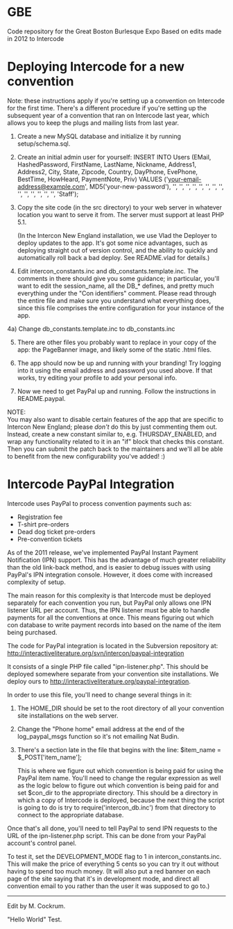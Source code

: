 GBE
===

Code repository for the Great Boston Burlesque Expo
Based on edits made in 2012 to Intercode

Deploying Intercode for a new convention
========================================

Note: these instructions apply if you're setting up a convention on Intercode
for the first time.  There's a different procedure if you're setting up the
subsequent year of a convention that ran on Intercode last year, which allows
you to keep the plugs and mailing lists from last year.

1) Create a new MySQL database and initialize it by running setup/schema.sql.  

2) Create an initial admin user for yourself:
   INSERT INTO Users (EMail, HashedPassword, FirstName, LastName, Nickname, 
                      Address1, Address2, City, State, Zipcode, Country, 
                      DayPhone, EvePhone, BestTime, HowHeard, PaymentNote, 
                      Priv)
   VALUES            ('your-email-address@example.com', 
                      MD5('your-new-password'),
                      '', '', '', '', '', '', '', '', '', '', '', '', '',
                      '', 'Staff');
                      
3) Copy the site code (in the src directory) to your web server in whatever 
   location you want to serve it from.  The server must support at least 
   PHP 5.1.
   
   (In the Intercon New England installation, we use Vlad the Deployer to
   deploy updates to the app.  It's got some nice advantages, such as
   deploying straight out of version control, and the ability to quickly and
   automatically roll back a bad deploy.  See README.vlad for details.)
   
4) Edit intercon_constants.inc and db_constants.template.inc.  The comments in there should give 
   you some guidance; in particular, you'll want to edit the session_name, all the
   DB_* defines, and pretty much everything under the "Con identifiers"
   comment.  Please read through the entire file and make sure you understand
   what everything does, since this file comprises the entire configuration
   for your instance of the app.
   
4a) Change db_constants.template.inc to db_constants.inc
   
5) There are other files you probably want to replace in your copy of the
   app: the PageBanner image, and likely some of the static .html files.
   
6) The app should now be up and running with your branding!  Try logging into
   it using the email address and password you used above.  If that works,
   try editing your profile to add your personal info.
   
7) Now we need to get PayPal up and running.  Follow the instructions in
   README.paypal.

NOTE:   
You may also want to disable certain features of the app that are
specific to Intercon New England; please _don't_ do this by just
commenting them out.  Instead, create a new constant similar to, e.g.
THURSDAY_ENABLED, and wrap any functionality related to it in an "if"
block that checks this constant.  Then you can submit the patch back
to the maintainers and we'll all be able to benefit from the new
configurability you've added! :)

Intercode PayPal Integration
============================

Intercode uses PayPal to process convention payments such as:

* Registration fee
* T-shirt pre-orders
* Dead dog ticket pre-orders
* Pre-convention tickets

As of the 2011 release, we've implemented PayPal Instant Payment Notification
(IPN) support.  This has the advantage of much greater reliability than the
old link-back method, and is easier to debug issues with using PayPal's
IPN integration console.  However, it does come with increased complexity of
setup.

The main reason for this complexity is that Intercode must be deployed 
separately for each convention you run, but PayPal only allows one IPN
listener URL per account.  Thus, the IPN listener must be able to handle
payments for all the conventions at once.  This means figuring out which 
con database to write payment records into based on the name of the item being
purchased.

The code for PayPal integration is located in the Subversion repository at:
http://interactiveliterature.org/svn/intercon/paypal-integration

It consists of a single PHP file called "ipn-listener.php".  This should be
deployed somewhere separate from your convention site installations.  We
deploy ours to http://interactiveliterature.org/paypal-integration.

In order to use this file, you'll need to change several things in it:

1) The HOME_DIR should be set to the root directory of all your convention
   site installations on the web server.
   
2) Change the "Phone home" email address at the end of the log_paypal_msgs
   function so it's not emailing Nat Budin.
   
3) There's a section late in the file that begins with the line:
   $item_name = $_POST['item_name'];
   
   This is where we figure out which convention is being paid for using the
   PayPal item name.  You'll need to change the regular expression as well
   as the logic below to figure out which convention is being paid for and
   set $con_dir to the appropriate directory.  This should be a directory
   in which a copy of Intercode is deployed, because the next thing the
   script is going to do is try to require('intercon_db.inc') from that
   directory to connect to the appropriate database.

Once that's all done, you'll need to tell PayPal to send IPN requests to
the URL of the ipn-listener.php script.  This can be done from your PayPal
account's control panel.

To test it, set the DEVELOPMENT_MODE flag to 1 in intercon_constants.inc.
This will make the price of everything 5 cents so you can try it out
without having to spend too much money.  (It will also put a red banner on
each page of the site saying that it's in development mode, and direct all
convention email to you rather than the user it was supposed to go to.)

-----

Edit by M. Cockrum.

"Hello World" Test.


